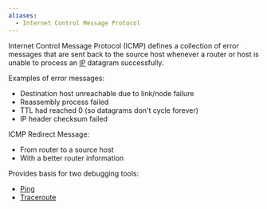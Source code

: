 ```yaml
---
aliases:
  - Internet Control Message Protocol
---
```

Internet Control Message Protocol (ICMP) defines a collection of error messages that are sent back to the source host whenever a router or host is unable to process an [IP](OSI%20layers/Network%20Layer/IP/IP.md) datagram successfully.

Examples of error messages:
- Destination host unreachable due to link/node failure
- Reassembly process failed
- TTL had reached 0 (so datagrams don't cycle forever)
- IP header checksum failed

ICMP Redirect Message:
- From router to a source host
- With a better router information

Provides basis for two debugging tools:
- [Ping](Ping.md)
- [Traceroute](Traceroute.md)

